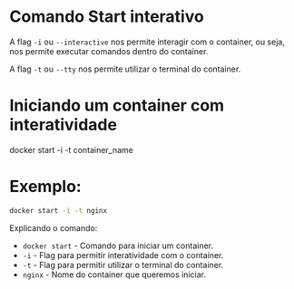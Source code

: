 # Comando Start interativo

A flag `-i` ou `--interactive` nos permite interagir com o container, ou seja, nos permite executar comandos dentro do container.

A flag `-t` ou `--tty` nos permite utilizar o terminal do container.



# Iniciando um container com interatividade

docker start -i -t container_name

# Exemplo:
```sh
docker start -i -t nginx

```
Explicando o comando:
- `docker start` - Comando para iniciar um container.
- `-i` - Flag para permitir interatividade com o container.
- `-t` - Flag para permitir utilizar o terminal do container.
- `nginx` - Nome do container que queremos iniciar.